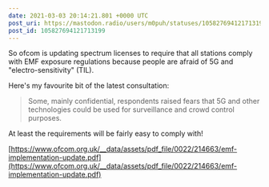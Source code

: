 ```yaml
---
date: 2021-03-03 20:14:21.801 +0000 UTC
post_uri: https://mastodon.radio/users/m0puh/statuses/105827694121713199
post_id: 105827694121713199
---
```

So ofcom is updating spectrum licenses to require that all stations comply with EMF exposure regulations because people are afraid of 5G and "electro-sensitivity" (TIL).

Here's my favourite bit of the latest consultation:

> Some, mainly confidential, respondents raised fears that 5G and other technologies could be used for surveillance and crowd control purposes.

At least the requirements will be fairly easy to comply with!

[https://www.ofcom.org.uk/__data/assets/pdf_file/0022/214663/emf-implementation-update.pdf](https://www.ofcom.org.uk/__data/assets/pdf_file/0022/214663/emf-implementation-update.pdf)



